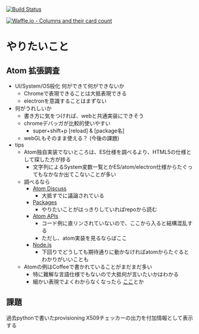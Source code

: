 [![Build Status](https://travis-ci.org/setminami/provisioning-checker.svg?branch=master)](https://travis-ci.org/setminami/provisioning-checker)

[![Waffle.io - Columns and their card count](https://badge.waffle.io/setminami/provisioning-checker.svg?columns=all)](https://waffle.io/setminami/provisioning-checker)

# やりたいこと

## Atom 拡張調査
- UI/System/OS般化 何ができて何ができないか
  - Chromeで表現できることは大抵表現できる
  - electronを意識することはまずない
- 何がうれしいか
  - 書き方に気をつければ、webと共通実装にできそう
  - chromeデバッガが比較的使いやすい
    - super+shift+p [reload] & [package名]
  - webGLもそのまま使える？ (今後の課題)
- tips
  - Atom独自実装でないところは、ES仕様を調べるより、HTML5の仕様として探した方が捗る
    - 文字列によるSystem変数一覧とかES/atom/electron仕様からたぐってもなかなか出てこないことが多い
  - 調べるなら
    - [Atom Discuss](https://discuss.atom.io)
      * 大抵すでに議論されている
    - [Packages](https://atom.io/packages)
      * やりたいことがはっきりしていればrepoから読む
    - [Atom APIs](https://atom.io/docs/api/latest/AtomEnvironment)
      * コード例に直リンされていないので、ここから入ると結構混乱する
      * ただし、atom実装を見るならばここ
    - [Node.js](https://nodejs.org/en/docs/)
      * 下回りでどうしても期待通りに動かなければatomからたぐるとわかりがいいことも
  - Atomの例はCoffeeで書かれていることがまだまだ多い
    - 特に難解な言語仕様でもないので大抵何が言いたいかはわかる
    - 細かい表現でよくわからなくなったら [ここ](http://js2.coffee)とか

## 課題
過去pythonで書いたprovisioning X509チェッカーの出力を付加情報として表示する
